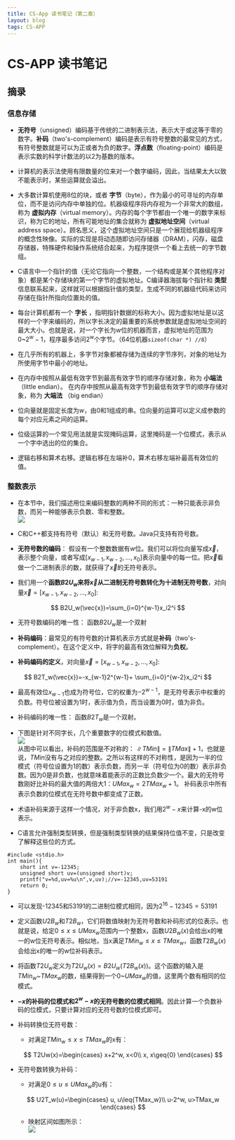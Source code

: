 ```yaml
---
title: CS-App 读书笔记（第二章）
layout: blog
tags: CS-APP
---
```


# CS-APP 读书笔记

## 摘录

### 信息存储

* **无符号**（unsigned）编码基于传统的二进制表示法，表示大于或这等于零的数字。**补码**（two's-complement）编码是表示有符号整数的最常见的方式，有符号整数就是可以为正或者为负的数字。**浮点数**（floating-point）编码是表示实数的科学计数法的以2为基数的版本。

* 计算机的表示法使用有限数量的位来对一个数字编码，因此，当结果太大以致不能表示时，某些运算就会溢出。
<!--more-->

* 大多数计算机使用8位的块，或者 **字节**（byte），作为最小的可寻址的内存单位，而不是访问内存中单独的位。机器级程序将内存视为一个非常大的数组，称为 **虚拟内存**（virtual memory）。内存的每个字节都由一个唯一的数字来标识，称为它的地址，所有可能地址的集合就称为 **虚拟地址空间**（virtual address space）。顾名思义，这个虚拟地址空间只是一个展现给机器级程序的概念性映像。实际的实现是将动态随即访问存储器（DRAM），闪存，磁盘存储器，特殊硬件和操作系统结合起来，为程序提供一个看上去统一的字节数组。

* C语言中一个指针的值（无论它指向一个整数，一个结构或是某个其他程序对象）都是某个存储块的第一个字节的虚拟地址。C编译器海拔每个指针和 **类型** 信息联系起来，这样就可以根据指针值的类型，生成不同的机器级代码来访问存储在指针所指向位置处的值。
 
* 每台计算机都有一个 **字长** ，指明指针数据的标称大小。因为虚拟地址是以这样的一个字来编码的，所以字长决定的最重要的系统参数就是虚拟地址空间的最大大小。也就是说，对一个字长为$w$位的机器而言，虚拟地址的范围为$0$~$2^{w}-1$，程序最多访问$2^w$个字节。（64位机器`sizeof(char *) //8`）

* 在几乎所有的机器上，多字节对象都被存储为连续的字节序列，对象的地址为所使用字节中最小的地址。

* 在内存中按照从最低有效字节到最高有效字节的顺序存储对象，称为 **小端法**（little endian）。 在内存中按照从最高有效字节到最低有效字节的顺序存储对象，称为 **大端法** （big endian）

* 位向量就是固定长度为$w$，由0和1组成的串。位向量的运算可以定义成参数的每个对应元素之间的运算。

* 位级运算的一个常见用法就是实现掩码运算，这里掩码是一个位模式，表示从一个字中选出的位的集合。

* 逻辑右移和算术右移。逻辑右移在左端补0，算术右移左端补最高有效位的值。

### 整数表示

* 在本节中，我们描述用位来编码整数的两种不同的形式：一种只能表示非负数，而另一种能够表示负数、零和整数。<br/>![]({{site_url}}/assets/csapp/ch2/2-8.png)

* C和C++都支持有符号（默认）和无符号数。Java只支持有符号数。

* **无符号数的编码**： 假设有一个整数数据有$w$位。我们可以将位向量写成$\vec{x}$，表示整个向量，或者写成$[x_{w-1},x_{w-2},...,x_0]$表示向量中的每一位。把$\vec{x}$看做一个二进制表示的数，就获得了$\vec{x}$的无符号表示。

* 我们用一个**函数$B2U_w$来将$\vec{x}$从二进制无符号数转化为十进制无符号数**，对向量$\vec{x}=[x_{w-1},x_{w-2},...,x_0]$:

$$
	B2U_w(\vec{x})=\sum_{i=0}^{w-1}x_i2^i
$$

* 无符号数编码的唯一性： 函数$B2U_w$是一个双射

* **补码编码**：最常见的有符号数的计算机表示方式就是**补码**（two's-complement）。在这个定义中，将字的最高有效位解释为**负权**。

* **补码编码的定义**，对向量$\vec{x}=[x_{w-1},x_{w-2},...,x_0]$:

$$
	B2T_w(\vec{x})=-x_{w-1}2^{w-1}+ \sum_{i=0}^{w-2}x_i2^i
$$

* 最高有效位$x_{w-1}$也成为符号位，它的权重为$-2^{w-1}$，是无符号表示中权重的负数。符号位被设置为1时，表示值为负，而当设置为0时，值为非负。

* 补码编码的唯一性： 函数$B2T_w$是一个双射。

* 下图是针对不同字长，几个重要数字的位模式和数值。<br/>![]({{site_url}}/assets/csapp/ch2/2-14.png)<br/>从图中可以看出，补码的范围是不对称的： $\|TMin\|=\|TMax\|+1$，也就是说，$TMin$没有与之对应的整数。之所以有这样的不对称性，是因为一半的位模式（符号位设置为1的数）表示负数，而另一半（符号位为0的数）表示非负数。因为0是非负数，也就意味着能表示的正数比负数少一个。最大的无符号数刚好比补码的最大值的两倍大1：$UMax_w=2TMax_w+1$。 补码表示中所有表示负数的位模式在无符号数中都变成了正数。

* 术语补码来源于这样一个情况，对于非负数x，我们用$2^w-x$来计算-x的w位表示。

* C语言允许强制类型转换，但是强制类型转换的结果保持位值不变，只是改变了解释这些位的方式。
```
#include <stdio.h>
int main(){
    short int v=-12345;
    unsigned short uv=(unsigned short)v;
    printf("v=%d,uv=%u\n",v,uv);//v=-12345,uv=53191
    return 0;
}
```
* 可以发现-12345和53191的二进制位模式相同，因为$2^{16}-12345=53191$

* 定义函数$U2B_w$和$T2B_w$，它们将数值映射为无符号数和补码形式的位表示。也就是说，给定$0\leq{x}\leq{UMax_w}$范围内一个整数x，函数$U2B_w(x)$会给出x的唯一的w位无符号表示。相似地，当x满足$TMin_w \leq{x}\leq{TMax_w}$，函数$T2B_w(x)$会给出x的唯一的w位补码表示。

* 将函数$T2U_w$定义为$T2U_w(x)=B2U_w(T2B_w(x))$。这个函数的输入是$TMin_w$~$TMax_w$的数，结果得到一个$0$~$UMax_w$的值，这里两个数有相同的位模式。

* **$-x$的补码的位模式和$2^w-x$的无符号数的位模式相同**。因此计算一个负数补码的位模式，只要计算对应的无符号数的位模式即可。

* 补码转换位无符号数：
    * 对满足$TMin_w \leq {x} \leq {TMax_w}$的x有：
    
    $$
        T2Uw(x)=\begin{cases} x+2^w, x<0\\
                                x, x\geq{0}
                \end{cases}
    $$

* 无符号数转换为补码：
    * 对满足$0\leq{u}\leq {UMax_w}$的u有：
    
    $$
        U2T_w(u)=\begin{cases}
                    u, u\leq{TMax_w}\\
                    u-2^w, u>TMax_w
                \end{cases}
    $$

    * 映射区间如图所示：<br/>![]({{site_url}}/assets/csapp/ch2/2-18.png)
